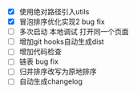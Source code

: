 - [X] 使用绝对路径引入utils
- [X] 冒泡排序优化实现2 bug fix
- [ ] 多次启动 本地调试 打开同一个页面
- [ ] 增加git hooks自动生成dist
- [ ] 增加代码检查
- [ ] 链表 bug fix
- [ ] 归并排序改写为原地排序
- [ ] 自动生成changelog
